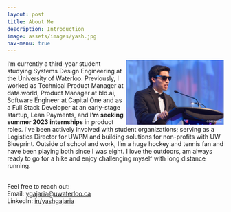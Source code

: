 ```yaml
---
layout: post
title: About Me
description: Introduction 
image: assets/images/yash.jpg
nav-menu: true
---
```

<div>
    <img src="/assets/images/yash2.jpg"
        alt=""
        style="float: right;margin-left: 5px; width: 45%; height: 45%" />
</div>

<p>I’m currently a third-year student studying Systems Design Engineering at the University of Waterloo. Previously, I worked as Technical Product Manager at data.world, Product Manager at bld.ai,  Software Engineer at Capital One and as a Full Stack Developer at an early-stage startup, Lean Payments, and <b>I’m seeking summer 2023 internships</b> in product roles. I've been actively involved with student organizations; serving as a Logistics Director for UWPM and building solutions for non-profits with UW Blueprint. Outside of school and work, I’m a huge hockey and tennis fan and have been playing both since I was eight. I love the outdoors, am always ready to go for a hike and enjoy challenging myself with long distance running. <br><br>

 
Feel free to reach out:<br>
Email: <a href="mailto:ygajaria@uwaterloo.ca?subject=Hey Yash!">ygajaria@uwaterloo.ca</a><br>
LinkedIn: <a href="https://www.linkedin.com/in/yashgajaria/">in/yashgajaria</a> <br>


<br>
</p>







